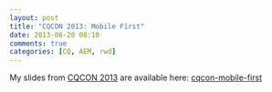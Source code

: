 ```yaml
---
layout: post
title: "CQCON 2013: Mobile First"
date: 2013-06-20 08:10
comments: true
categories: [CQ, AEM, rwd]
---
```

My slides from [CQCON 2013](http://www.cqcon.eu/2013/en.html) are available here: [cqcon-mobile-first](/assets/cqcon-mobile-first/)